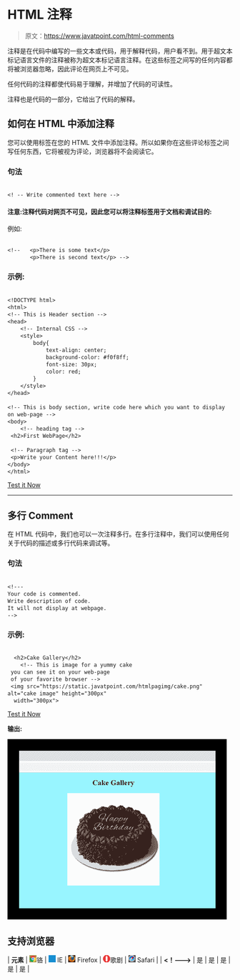 # HTML 注释

> 原文：<https://www.javatpoint.com/html-comments>

注释是在代码中编写的一些文本或代码，用于解释代码，用户看不到。用于超文本标记语言文件的注释被称为超文本标记语言注释。在这些标签之间写的任何内容都将被浏览器忽略，因此评论在网页上不可见。

任何代码的注释都使代码易于理解，并增加了代码的可读性。

注释也是代码的一部分，它给出了代码的解释。

## 如何在 HTML 中添加注释

您可以使用标签在您的 HTML 文件中添加注释。所以如果你在这些评论标签之间写任何东西，它将被视为评论，浏览器将不会阅读它。

### 句法

```

<! -- Write commented text here -->

```

#### 注意:注释代码对网页不可见，因此您可以将注释标签用于文档和调试目的:

例如:

```

<!--   <p>There is some text</p>
  	   <p>There is second text</p> -->

```

### 示例:

```

<!DOCTYPE html>
<html>
<!-- This is Header section -->
<head>
	<!-- Internal CSS -->
	<style>
		body{
			text-align: center;
			background-color: #f0f8ff;
			font-size: 30px;
			color: red;
		}
	</style>
</head>

<!-- This is body section, write code here which you want to display on web-page -->
<body>
	<!-- heading tag -->
 <h2>First WebPage</h2>

 <!-- Paragraph tag -->
 <p>Write your Content here!!!</p>
</body>
</html>

```

[Test it Now](https://www.javatpoint.com/oprweb/test.jsp?filename=htmlcomments)

* * *

## 多行 Comment

在 HTML 代码中，我们也可以一次注释多行。在多行注释中，我们可以使用任何关于代码的描述或多行代码来调试等。

### 句法

```

<!---
Your code is commented. 
Write description of code.
It will not display at webpage. 
-->

```

### 示例:

```

  <h2>Cake Gallery</h2>
	<!-- This is image for a yummy cake
 you can see it on your web-page
 of your favorite browser -->
 <img src="https://static.javatpoint.com/htmlpagimg/cake.png" alt="cake image" height="300px"
  width="300px">

```

[Test it Now](https://www.javatpoint.com/oprweb/test.jsp?filename=htmlcomments2)

**输出:**

![HTML Comments](img/7798439cc1b9953a385bd5ec7baec8b0.png)

## 支持浏览器

| **元素** | ![chrome browser](img/4fbdc93dc2016c5049ed108e7318df19.png)铬 | ![ie browser](img/83dd23df1fe8373fd5bf054b2c1dd88b.png) IE | ![firefox browser](img/4f001fff393888a8a807ed29b28145d1.png) Firefox | ![opera browser](img/6cad4a592cc69a052056a0577b4aac65.png)歌剧 | ![safari browser](img/a0f6a9711a92203c5dc5c127fe9c9fca.png) Safari |
| **<！--->** | 是 | 是 | 是 | 是 | 是 |